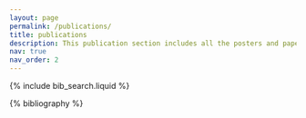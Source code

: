 ```yaml
---
layout: page
permalink: /publications/
title: publications
description: This publication section includes all the posters and papers published.
nav: true
nav_order: 2
---
```


<!-- _pages/publications.md -->

<!-- Bibsearch Feature -->

{% include bib_search.liquid %}

<div class="publications">

{% bibliography %}

</div>
